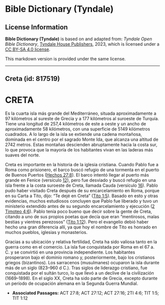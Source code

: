 # Bible Dictionary (Tyndale)

## License Information

**Bible Dictionary (Tyndale)** is based on and adapted from: _Tyndale Open Bible Dictionary_, [Tyndale House Publishers](https://tyndaleopenresources.com/), 2023, which is licensed under a [CC BY-SA 4.0 license](https://creativecommons.org/licenses/by-sa/4.0/legalcode.en).

This markdown version is provided under the same license.



--------------------------------

## Creta (id: 817519)

CRETA
=====

Es la cuarta isla más grande del Mediterráneo, situada aproximadamente a 97 kilómetros al sureste de Grecia y a 177 kilómetros al suroeste de Turquía. Tiene una longitud de 257,4 kilómetros de este a oeste y un ancho de aproximadamente 58 kilómetros, con una superficie de 5149 kilómetros cuadrados. A lo largo de la isla se extiende una cadena montañosa, dominada en el centro por el sagrado Monte Ida, que alcanza una altitud de 2742 metros. Estas montañas descienden abruptamente hacia la costa sur, lo que provoca que la mayoría de los habitantes vivan en las laderas más suaves del norte.

Creta es importante en la historia de la iglesia cristiana. Cuando Pablo fue a Roma como prisionero, el barco buscó refugio de una tormenta en el puerto de Buenos Puertos ([Hechos 27:8](https://ref.ly/Acts27:8)). El barco intentó llegar al puerto más grande en Fenice (versículo [12](https://ref.ly/Acts27:12)), pero fue desviado y buscó refugio en una isla frente a la costa suroeste de Creta, llamada Cauda (versículo [16](https://ref.ly/Acts27:16)). Pablo pudo haber visitado Creta después de su encarcelamiento en Roma, porque en su Carta a Tito, dijo: “Te dejé en Creta” ([Tito 1:5](https://ref.ly/Titus1:5)). Basado en esto y otras evidencias, muchos estudiosos concluyen que Pablo fue liberado y tuvo un ministerio extendido antes de su segundo encarcelamiento y ejecución ([2 Timoteo 4:6](https://ref.ly/2Tim4:6)). Pablo tenía poco bueno que decir sobre la gente de Creta, citando a uno de sus propios poetas que decía que eran “mentirosos, malas bestias y vientres perezosos” ([Tito 1:12](https://ref.ly/Titus1:12)). Pero el evangelio debió haber hecho una gran diferencia allí, ya que hoy el nombre de Tito es honrado en muchos pueblos, iglesias y monasterios.

Gracias a su ubicación y relativa fertilidad, Creta ha sido valiosa tanto en la guerra como en el comercio. La isla fue conquistada por Roma en el 67 a. C. y se convirtió en una provincia independiente. Los habitantes prosperaron bajo el dominio romano y, posteriormente, bajo los cristianos griegos (bizantinos). Los sarracenos (musulmanes) ocuparon la isla durante más de un siglo (823–960 d C.). Tras siglos de liderazgo cristiano, fue conquistada por el sultán turco, lo que llevó a un declive de la civilización (1669–1898\). En el siglo XX, Creta ha sido parte de Grecia, excepto durante un período de ocupación alemana en la Segunda Guerra Mundial.

* **Associated Passages:** ACT 27:8; ACT 27:12; ACT 27:16; 2TI 4:6; TIT 1:5; TIT 1:12

